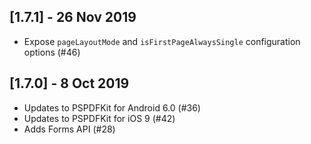 ## [1.7.1] - 26 Nov 2019 

- Expose `pageLayoutMode` and `isFirstPageAlwaysSingle` configuration options (#46)

## [1.7.0] - 8 Oct 2019 

- Updates to PSPDFKit for Android 6.0 (#36)
- Updates to PSPDFKit for iOS 9 (#42)
- Adds Forms API (#28)
